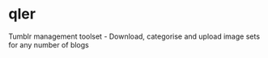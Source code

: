 # qler
Tumblr management toolset - Download, categorise and upload image sets for any number of blogs
